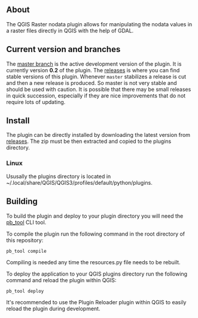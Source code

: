 ## About

The QGIS Raster nodata plugin allows for manipulating the nodata values in a raster files directly in QGIS with the help of GDAL.

## Current version and branches

The [master branch](https://github.com/kbgg/qgis-stac-browser/tree/master) is the active development version of the plugin. It is currently version **0.2** of the plugin. The 
[releases](https://github.com/suricactus/qgis-raster-nodata/releases) is where you can find stable versions of this plugin. 
Whenever `master` stabilizes a release is cut and then a new release is produced. So master is not very stable and should be used with caution.
It is possible that there may be small releases in quick succession, especially if they are nice improvements that do 
not require lots of updating.

## Install

The plugin can be directly installed by downloading the latest version from [releases](https://github.com/suricactus/qgis-raster-nodata/releases). The zip must be then extracted and copied to the plugins directory.

### Linux

Ususally the plugins directory is located in ~/.local/share/QGIS/QGIS3/profiles/default/python/plugins.

## Building

To build the plugin and deploy to your plugin directory you will need the [pb_tool](http://g-sherman.github.io/plugin_build_tool/) CLI tool.

To compile the plugin run the following command in the root directory of this repository:
 
    pb_tool compile
     
Compiling is needed any time the resources.py file needs to be rebuilt. 

To deploy the application to your QGIS plugins directory run the following command and reload the plugin within QGIS:

    pb_tool deploy 

It's recommended to use the Plugin Reloader plugin within QGIS to easily reload the plugin during development.

